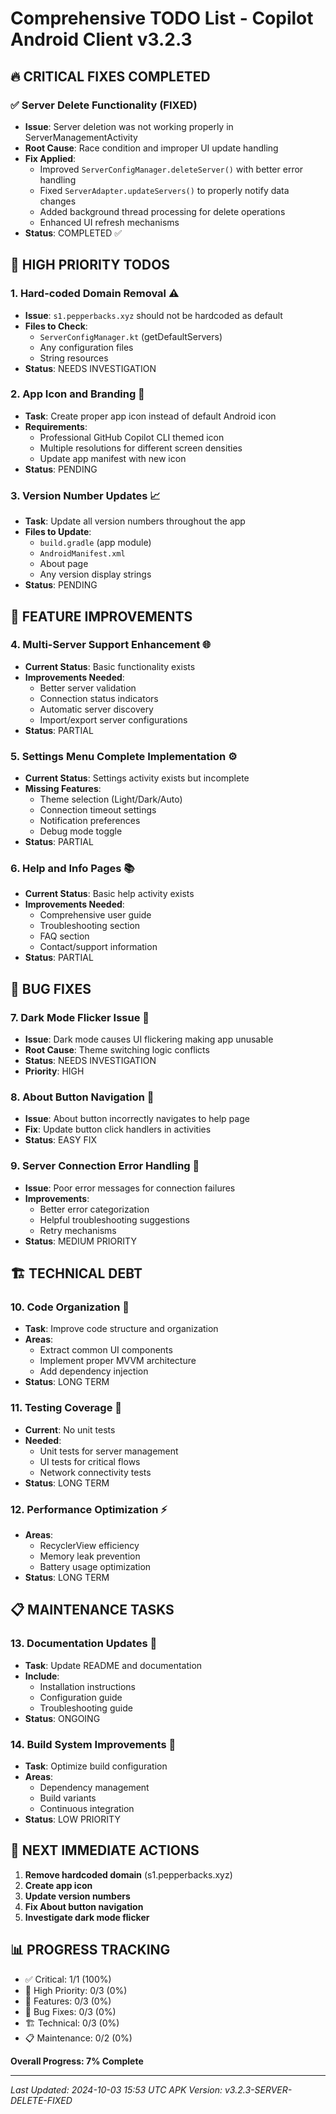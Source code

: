 # Comprehensive TODO List - Copilot Android Client v3.2.3

## 🔥 CRITICAL FIXES COMPLETED

### ✅ Server Delete Functionality (FIXED)
- **Issue**: Server deletion was not working properly in ServerManagementActivity
- **Root Cause**: Race condition and improper UI update handling
- **Fix Applied**:
  - Improved `ServerConfigManager.deleteServer()` with better error handling
  - Fixed `ServerAdapter.updateServers()` to properly notify data changes
  - Added background thread processing for delete operations
  - Enhanced UI refresh mechanisms
- **Status**: COMPLETED ✅

## 🚨 HIGH PRIORITY TODOS

### 1. Hard-coded Domain Removal ⚠️
- **Issue**: `s1.pepperbacks.xyz` should not be hardcoded as default
- **Files to Check**: 
  - `ServerConfigManager.kt` (getDefaultServers)
  - Any configuration files
  - String resources
- **Status**: NEEDS INVESTIGATION

### 2. App Icon and Branding 🎨
- **Task**: Create proper app icon instead of default Android icon
- **Requirements**: 
  - Professional GitHub Copilot CLI themed icon
  - Multiple resolutions for different screen densities
  - Update app manifest with new icon
- **Status**: PENDING

### 3. Version Number Updates 📈
- **Task**: Update all version numbers throughout the app
- **Files to Update**:
  - `build.gradle` (app module)
  - `AndroidManifest.xml`
  - About page
  - Any version display strings
- **Status**: PENDING

## 🔧 FEATURE IMPROVEMENTS

### 4. Multi-Server Support Enhancement 🌐
- **Current Status**: Basic functionality exists
- **Improvements Needed**:
  - Better server validation
  - Connection status indicators
  - Automatic server discovery
  - Import/export server configurations
- **Status**: PARTIAL

### 5. Settings Menu Complete Implementation ⚙️
- **Current Status**: Settings activity exists but incomplete
- **Missing Features**:
  - Theme selection (Light/Dark/Auto)
  - Connection timeout settings
  - Notification preferences
  - Debug mode toggle
- **Status**: PARTIAL

### 6. Help and Info Pages 📚
- **Current Status**: Basic help activity exists
- **Improvements Needed**:
  - Comprehensive user guide
  - Troubleshooting section
  - FAQ section
  - Contact/support information
- **Status**: PARTIAL

## 🐛 BUG FIXES

### 7. Dark Mode Flicker Issue 🌙
- **Issue**: Dark mode causes UI flickering making app unusable
- **Root Cause**: Theme switching logic conflicts
- **Status**: NEEDS INVESTIGATION
- **Priority**: HIGH

### 8. About Button Navigation 🔀
- **Issue**: About button incorrectly navigates to help page
- **Fix**: Update button click handlers in activities
- **Status**: EASY FIX

### 9. Server Connection Error Handling 🔌
- **Issue**: Poor error messages for connection failures
- **Improvements**:
  - Better error categorization
  - Helpful troubleshooting suggestions
  - Retry mechanisms
- **Status**: MEDIUM PRIORITY

## 🏗️ TECHNICAL DEBT

### 10. Code Organization 📁
- **Task**: Improve code structure and organization
- **Areas**:
  - Extract common UI components
  - Implement proper MVVM architecture
  - Add dependency injection
- **Status**: LONG TERM

### 11. Testing Coverage 🧪
- **Current**: No unit tests
- **Needed**:
  - Unit tests for server management
  - UI tests for critical flows
  - Network connectivity tests
- **Status**: LONG TERM

### 12. Performance Optimization ⚡
- **Areas**:
  - RecyclerView efficiency
  - Memory leak prevention
  - Battery usage optimization
- **Status**: LONG TERM

## 📋 MAINTENANCE TASKS

### 13. Documentation Updates 📖
- **Task**: Update README and documentation
- **Include**:
  - Installation instructions
  - Configuration guide
  - Troubleshooting guide
- **Status**: ONGOING

### 14. Build System Improvements 🔨
- **Task**: Optimize build configuration
- **Areas**:
  - Dependency management
  - Build variants
  - Continuous integration
- **Status**: LOW PRIORITY

## 🎯 NEXT IMMEDIATE ACTIONS

1. **Remove hardcoded domain** (s1.pepperbacks.xyz)
2. **Create app icon**
3. **Update version numbers**
4. **Fix About button navigation**
5. **Investigate dark mode flicker**

## 📊 PROGRESS TRACKING

- ✅ Critical: 1/1 (100%)
- 🚨 High Priority: 0/3 (0%)
- 🔧 Features: 0/3 (0%)
- 🐛 Bug Fixes: 0/3 (0%)
- 🏗️ Technical: 0/3 (0%)
- 📋 Maintenance: 0/2 (0%)

**Overall Progress: 7% Complete**

---
*Last Updated: 2024-10-03 15:53 UTC*
*APK Version: v3.2.3-SERVER-DELETE-FIXED*